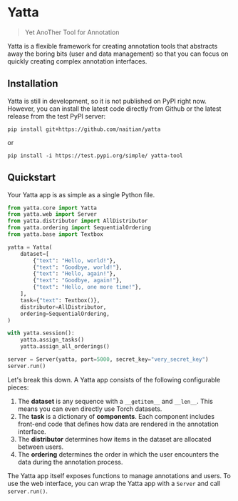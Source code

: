 # Yatta

> Yet AnoTher Tool for Annotation

Yatta is a flexible framework for creating annotation tools that abstracts away
the boring bits (user and data management) so that you can focus on quickly
creating complex annotation interfaces.


## Installation

Yatta is still in development, so it is not published on PyPI right now. However, you can install the latest code directly from Github or the latest release from the test PyPI server:

```
pip install git+https://github.com/naitian/yatta
```
or
```
pip install -i https://test.pypi.org/simple/ yatta-tool
```

## Quickstart

Your Yatta app is as simple as a single Python file.

```py
from yatta.core import Yatta
from yatta.web import Server
from yatta.distributor import AllDistributor
from yatta.ordering import SequentialOrdering
from yatta.base import Textbox

yatta = Yatta(
    dataset=[
        {"text": "Hello, world!"},
        {"text": "Goodbye, world!"},
        {"text": "Hello, again!"},
        {"text": "Goodbye, again!"},
        {"text": "Hello, one more time!"},
    ],
    task={"text": Textbox()},
    distributor=AllDistributor,
    ordering=SequentialOrdering,
)

with yatta.session():
    yatta.assign_tasks()
    yatta.assign_all_orderings()

server = Server(yatta, port=5000, secret_key="very_secret_key")
server.run()
```

Let's break this down. A Yatta app consists of the following configurable
pieces:

1. The **dataset** is any sequence with a `__getitem__` and `__len__`. This means you can even directly use Torch datasets.
2. The **task** is a dictionary of **components**. Each component includes front-end code that defines how data are rendered in the annotation interface.
3. The **distributor** determines how items in the dataset are allocated between users.
4. The **ordering** determines the order in which the user encounters the data during the annotation process.

The Yatta app itself exposes functions to manage annotations and users. To use
the web interface, you can wrap the Yatta app with a `Server` and call
`server.run()`.
